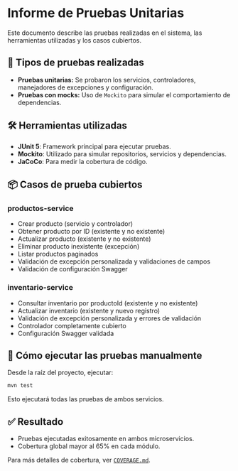 # Informe de Pruebas Unitarias

Este documento describe las pruebas realizadas en el sistema, las herramientas utilizadas y los casos cubiertos.

## 🧪 Tipos de pruebas realizadas

* **Pruebas unitarias:** Se probaron los servicios, controladores, manejadores de excepciones y configuración.
* **Pruebas con mocks:** Uso de `Mockito` para simular el comportamiento de dependencias.

## 🛠️ Herramientas utilizadas

* **JUnit 5**: Framework principal para ejecutar pruebas.
* **Mockito**: Utilizado para simular repositorios, servicios y dependencias.
* **JaCoCo**: Para medir la cobertura de código.

## 📦 Casos de prueba cubiertos

### productos-service

* Crear producto (servicio y controlador)
* Obtener producto por ID (existente y no existente)
* Actualizar producto (existente y no existente)
* Eliminar producto inexistente (excepción)
* Listar productos paginados
* Validación de excepción personalizada y validaciones de campos
* Validación de configuración Swagger

### inventario-service

* Consultar inventario por productoId (existente y no existente)
* Actualizar inventario (existente y nuevo registro)
* Validación de excepción personalizada y errores de validación
* Controlador completamente cubierto
* Configuración Swagger validada

## 🧪 Cómo ejecutar las pruebas manualmente

Desde la raíz del proyecto, ejecutar:

```bash
mvn test
```

Esto ejecutará todas las pruebas de ambos servicios.

## ✅ Resultado

* Pruebas ejecutadas exitosamente en ambos microservicios.
* Cobertura global mayor al 65% en cada módulo.

Para más detalles de cobertura, ver [`COVERAGE.md`](COVERAGE.md).
